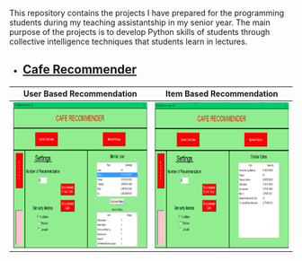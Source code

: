 This repository contains the projects I have prepared for the programming students during my teaching assistantship in my senior year. The main purpose of the projects is to develop Python skills of students through collective intelligence techniques that students learn in lectures.

* ## [Cafe Recommender](https://github.com/aliemreoz/ta-projects/tree/master/Cafe%20Recommender)
User Based Recommendation             |  Item Based Recommendation    
:-------------------------:|:-------------------------:
<img src="https://raw.githubusercontent.com/aliemreoz/ta-projects/master/Cafe%20Recommender/Screenshot_5.png?token=AFU3S44RIDJG7GNY2PMT2O25FC6X4" width="417" height="260" />  |  <img src="https://raw.githubusercontent.com/aliemreoz/ta-projects/master/Cafe%20Recommender/Screenshot_6.png?token=AFU3S46UE7QSV4FHP2SFLG25FC6FS" width="417" height="260" />
